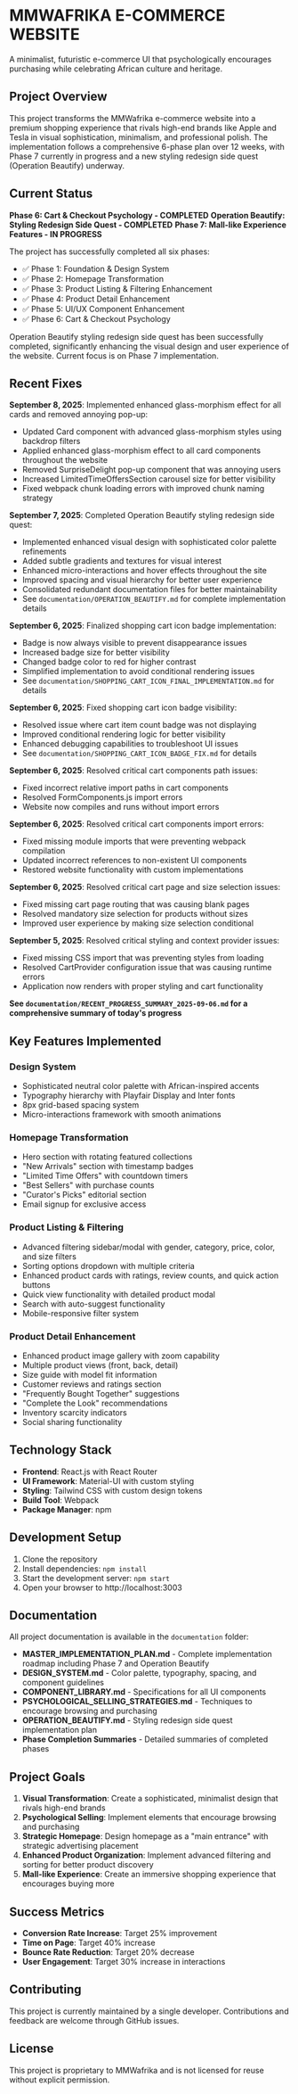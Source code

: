 # MMWAFRIKA E-COMMERCE WEBSITE

A minimalist, futuristic e-commerce UI that psychologically encourages purchasing while celebrating African culture and heritage.

## Project Overview

This project transforms the MMWafrika e-commerce website into a premium shopping experience that rivals high-end brands like Apple and Tesla in visual sophistication, minimalism, and professional polish. The implementation follows a comprehensive 6-phase plan over 12 weeks, with Phase 7 currently in progress and a new styling redesign side quest (Operation Beautify) underway.

## Current Status

**Phase 6: Cart & Checkout Psychology - COMPLETED**
**Operation Beautify: Styling Redesign Side Quest - COMPLETED**
**Phase 7: Mall-like Experience Features - IN PROGRESS**

The project has successfully completed all six phases:
- ✅ Phase 1: Foundation & Design System
- ✅ Phase 2: Homepage Transformation
- ✅ Phase 3: Product Listing & Filtering Enhancement
- ✅ Phase 4: Product Detail Enhancement
- ✅ Phase 5: UI/UX Component Enhancement
- ✅ Phase 6: Cart & Checkout Psychology

Operation Beautify styling redesign side quest has been successfully completed, significantly enhancing the visual design and user experience of the website. Current focus is on Phase 7 implementation.

## Recent Fixes

**September 8, 2025**: Implemented enhanced glass-morphism effect for all cards and removed annoying pop-up:
- Updated Card component with advanced glass-morphism styles using backdrop filters
- Applied enhanced glass-morphism effect to all card components throughout the website
- Removed SurpriseDelight pop-up component that was annoying users
- Increased LimitedTimeOffersSection carousel size for better visibility
- Fixed webpack chunk loading errors with improved chunk naming strategy

**September 7, 2025**: Completed Operation Beautify styling redesign side quest:
- Implemented enhanced visual design with sophisticated color palette refinements
- Added subtle gradients and textures for visual interest
- Enhanced micro-interactions and hover effects throughout the site
- Improved spacing and visual hierarchy for better user experience
- Consolidated redundant documentation files for better maintainability
- See `documentation/OPERATION_BEAUTIFY.md` for complete implementation details

**September 6, 2025**: Finalized shopping cart icon badge implementation:
- Badge is now always visible to prevent disappearance issues
- Increased badge size for better visibility
- Changed badge color to red for higher contrast
- Simplified implementation to avoid conditional rendering issues
- See `documentation/SHOPPING_CART_ICON_FINAL_IMPLEMENTATION.md` for details

**September 6, 2025**: Fixed shopping cart icon badge visibility:
- Resolved issue where cart item count badge was not displaying
- Improved conditional rendering logic for better visibility
- Enhanced debugging capabilities to troubleshoot UI issues
- See `documentation/SHOPPING_CART_ICON_BADGE_FIX.md` for details

**September 6, 2025**: Resolved critical cart components path issues:
- Fixed incorrect relative import paths in cart components
- Resolved FormComponents.js import errors
- Website now compiles and runs without import errors

**September 6, 2025**: Resolved critical cart components import errors:
- Fixed missing module imports that were preventing webpack compilation
- Updated incorrect references to non-existent UI components
- Restored website functionality with custom implementations

**September 6, 2025**: Resolved critical cart page and size selection issues:
- Fixed missing cart page routing that was causing blank pages
- Resolved mandatory size selection for products without sizes
- Improved user experience by making size selection conditional

**September 5, 2025**: Resolved critical styling and context provider issues:
- Fixed missing CSS import that was preventing styles from loading
- Resolved CartProvider configuration issue that was causing runtime errors
- Application now renders with proper styling and cart functionality

**See `documentation/RECENT_PROGRESS_SUMMARY_2025-09-06.md` for a comprehensive summary of today's progress**

## Key Features Implemented

### Design System
- Sophisticated neutral color palette with African-inspired accents
- Typography hierarchy with Playfair Display and Inter fonts
- 8px grid-based spacing system
- Micro-interactions framework with smooth animations

### Homepage Transformation
- Hero section with rotating featured collections
- "New Arrivals" section with timestamp badges
- "Limited Time Offers" with countdown timers
- "Best Sellers" with purchase counts
- "Curator's Picks" editorial section
- Email signup for exclusive access

### Product Listing & Filtering
- Advanced filtering sidebar/modal with gender, category, price, color, and size filters
- Sorting options dropdown with multiple criteria
- Enhanced product cards with ratings, review counts, and quick action buttons
- Quick view functionality with detailed product modal
- Search with auto-suggest functionality
- Mobile-responsive filter system

### Product Detail Enhancement
- Enhanced product image gallery with zoom capability
- Multiple product views (front, back, detail)
- Size guide with model fit information
- Customer reviews and ratings section
- "Frequently Bought Together" suggestions
- "Complete the Look" recommendations
- Inventory scarcity indicators
- Social sharing functionality

## Technology Stack

- **Frontend**: React.js with React Router
- **UI Framework**: Material-UI with custom styling
- **Styling**: Tailwind CSS with custom design tokens
- **Build Tool**: Webpack
- **Package Manager**: npm

## Development Setup

1. Clone the repository
2. Install dependencies: `npm install`
3. Start the development server: `npm start`
4. Open your browser to http://localhost:3003

## Documentation

All project documentation is available in the `documentation` folder:

- **MASTER_IMPLEMENTATION_PLAN.md** - Complete implementation roadmap including Phase 7 and Operation Beautify
- **DESIGN_SYSTEM.md** - Color palette, typography, spacing, and component guidelines
- **COMPONENT_LIBRARY.md** - Specifications for all UI components
- **PSYCHOLOGICAL_SELLING_STRATEGIES.md** - Techniques to encourage browsing and purchasing
- **OPERATION_BEAUTIFY.md** - Styling redesign side quest implementation plan
- **Phase Completion Summaries** - Detailed summaries of completed phases

## Project Goals

1. **Visual Transformation**: Create a sophisticated, minimalist design that rivals high-end brands
2. **Psychological Selling**: Implement elements that encourage browsing and purchasing
3. **Strategic Homepage**: Design homepage as a "main entrance" with strategic advertising placement
4. **Enhanced Product Organization**: Implement advanced filtering and sorting for better product discovery
5. **Mall-like Experience**: Create an immersive shopping experience that encourages buying more

## Success Metrics

- **Conversion Rate Increase**: Target 25% improvement
- **Time on Page**: Target 40% increase
- **Bounce Rate Reduction**: Target 20% decrease
- **User Engagement**: Target 30% increase in interactions

## Contributing

This project is currently maintained by a single developer. Contributions and feedback are welcome through GitHub issues.

## License

This project is proprietary to MMWafrika and is not licensed for reuse without explicit permission.
